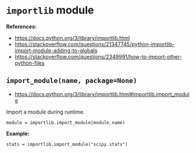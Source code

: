 # `importlib` module

**References:**
- https://docs.python.org/3/library/importlib.html
- https://stackoverflow.com/questions/21347745/python-importlib-import-module-adding-to-globals
- https://stackoverflow.com/questions/2349991/how-to-import-other-python-files




## `import_module(name, package=None)`

- https://docs.python.org/3/library/importlib.html#importlib.import_module

Import a module during runtime.

~~~~
module = importlib.import_module(module_name)
~~~~

**Example:**

~~~~
stats = importlib.import_module("scipy.stats")
~~~~
